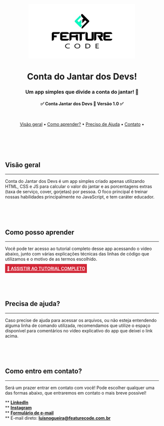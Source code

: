 <p align = "center">
  <img src = "feature_code_logo/logo_feature_code.jpg" height = "178" width = "350" alt = "Feature Code" />
</p>

<div align = "center">
<h1>Conta do Jantar dos Devs! </h1>
</div>

<h3 align = "center">
  Um app simples que divide a conta do jantar! 💸
</h3>

<h4 align = "center">
	✅ Conta Jantar dos Devs 🚀 Versão 1.0 ✅
</h4>


<br>

<p align="center">
 <a href="#visao">Visão geral</a> •
 <a href="#aprender">Como aprender?</a> • 
 <a href="#ajuda">Preciso de Ajuda</a> • 
 <a href="#contato">Contato</a> • 
</p>

<br>
<br>
<br>
<br>

<div id="visao">
<h2>  Visão geral </h2>
<hr>

Conta do Jantar dos Devs é um app simples criado apenas utilizando HTML, CSS e JS para calcular o valor do jantar e as porcentagens extras (taxa de serviço, cover, gorjetas) por pessoa. O foco principal é treinar nossas habilidades principalmente no JavaScript, e tem caráter educador. 
</div>
<br>
<br>
<br>

<div id="aprender">
<h2> Como posso aprender </h2>
<hr>

Você pode ter acesso ao tutorial completo desse app acessando o vídeo abaixo, junto com várias explicações técnicas das linhas de código que utilizamos e o motivo de as termos escolhido. 

<strong><a href="https://youtu.be/BNcl-OEtrxg" style="background-color: #d22636; color: #fff; padding: 6px; font-weight: 600;"> 🔗 ASSISTIR AO TUTORIAL COMPLETO </a></strong>
</div>
<br>
<br>
<br>

<div id="ajuda">
<h2>  Precisa de ajuda?  </h2>
<hr>

Caso precise de ajuda para acessar os arquivos, ou não esteja entendendo alguma linha de comando utilizada, recomendamos que utilize o espaço disponível para comentários no vídeo explicativo do app que deixei o link acima. 
</div>
<br>
<br>
<br>

<div id="contato">
<h2> Como entro em contato? </h2>
<hr>

Será um prazer entrar em contato com você! Pode escolher qualquer uma das formas abaixo, que entraremos em contato o mais breve possível!

 ** <strong><a href="https://www.linkedin.com/in/t%C3%A9rcio-lu%C3%ADs-martins-ab3992207" style="text-decoration: normal;">  LinkedIn </a></strong>
 <br>
 ** <strong><a href="https://www.instagram.com/featurecode_/" style="text-decoration: normal;">  Instagram </a></strong>
 <br>
 ** <strong><a href="https://featurecode.com.br/contato/" style="text-decoration: normal;">  Formulário de e-mail </a></strong>
 <br>
 ** E-mail direto: <strong>luisnogueira@featurecode.com.br</strong> 
</div>
<br>
<br>
<br>